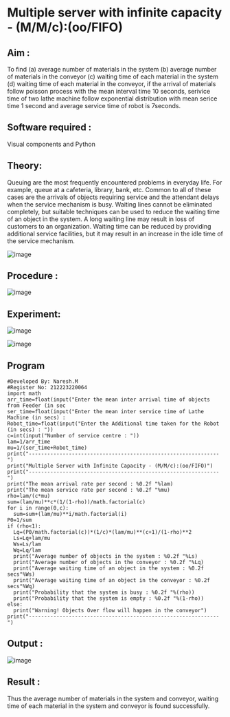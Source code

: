 # Multiple server with infinite capacity - (M/M/c):(oo/FIFO)
## Aim :
To find (a) average number of materials in the system (b) average number of materials in the conveyor (c) waiting time of each material in the system (d) waiting time of each material in the conveyor, if the arrival  of materials follow poisson process with the mean interval time 10 seconds, serivice time of two lathe machine follow exponential distribution with mean serice time 1 second and average service time of robot is 7seconds.

## Software required :
Visual components and Python

## Theory:
Queuing are the most frequently encountered problems in everyday life. For example, queue at a cafeteria, library, bank, etc. Common to all of these cases are the arrivals of objects requiring service and the attendant delays when the service mechanism is busy. Waiting lines cannot be eliminated completely, but suitable techniques can be used to reduce the waiting time of an object in the system. A long waiting line may result in loss of customers to an organization. Waiting time can be reduced by providing additional service facilities, but it may result in an increase in the idle time of the service mechanism.

![image](https://user-images.githubusercontent.com/103921593/203238035-1c8109bc-cbf2-4c77-baea-c5b682a752ef.png)

## Procedure :

![image](https://user-images.githubusercontent.com/103921593/203238265-176740b0-eae2-4772-90be-5449869ac9b0.png)




## Experiment:
![image](https://github.com/NARESHDC/Muttiple-capacity-with-infinite-capacity/assets/149348388/5c0b558e-a826-4cfc-9402-411ecd7319ec)

![image](https://github.com/NARESHDC/Muttiple-capacity-with-infinite-capacity/assets/149348388/fc059a0f-aea9-4a51-bdae-092e5a5c9854)

## Program

    #Developed By: Naresh.M
    #Register No: 212223220064
    import math
    arr_time=float(input("Enter the mean inter arrival time of objects from Feeder (in sec
    ser_time=float(input("Enter the mean inter service time of Lathe Machine (in secs) :
    Robot_time=float(input("Enter the Additional time taken for the Robot (in secs) : "))
    c=int(input("Number of service centre : "))
    lam=1/arr_time
    mu=1/(ser_time+Robot_time)
    print("--------------------------------------------------------------")
    print("Multiple Server with Infinite Capacity - (M/M/c):(oo/FIFO)")
    print("--------------------------------------------------------------")
    print("The mean arrival rate per second : %0.2f "%lam)
    print("The mean service rate per second : %0.2f "%mu)
    rho=lam/(c*mu)
    sum=(lam/mu)**c*(1/(1-rho))/math.factorial(c)
    for i in range(0,c):
      sum=sum+(lam/mu)**i/math.factorial(i)
    P0=1/sum
    if (rho<1):
      Lq=(P0/math.factorial(c))*(1/c)*(lam/mu)**(c+1)/(1-rho)**2
      Ls=Lq+lam/mu
      Ws=Ls/lam
      Wq=Lq/lam
      print("Average number of objects in the system : %0.2f "%Ls)
      print("Average number of objects in the conveyor : %0.2f "%Lq)
      print("Average waiting time of an object in the system : %0.2f secs"%Ws)
      print("Average waiting time of an object in the conveyor : %0.2f secs"%Wq)
      print("Probability that the system is busy : %0.2f "%(rho))
      print("Probability that the system is empty : %0.2f "%(1-rho))
    else:
      print("Warning! Objects Over flow will happen in the conveyor")
    print("--------------------------------------------------------------")
## Output :
![image](https://github.com/NARESHDC/Muttiple-capacity-with-infinite-capacity/assets/149348388/aaea73e4-a282-4a7d-9fad-fec60b1507c0)

## Result : 
Thus the average number of materials in the system and conveyor, waiting time of each material in
the system and conveyor is found successfully.

